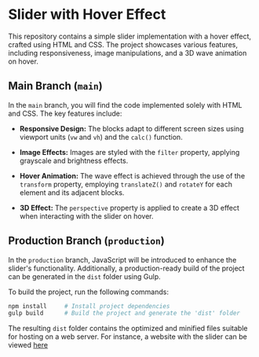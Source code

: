 # Slider with Hover Effect

This repository contains a simple slider implementation with a hover effect, crafted using HTML and CSS. The project showcases various features, including responsiveness, image manipulations, and a 3D wave animation on hover.

## Main Branch (`main`)

In the `main` branch, you will find the code implemented solely with HTML and CSS. The key features include:

- **Responsive Design:** The blocks adapt to different screen sizes using viewport units (`vw` and `vh`) and the `calc()` function.

- **Image Effects:** Images are styled with the `filter` property, applying grayscale and brightness effects.

- **Hover Animation:** The wave effect is achieved through the use of the `transform` property, employing `translateZ()` and `rotateY` for each element and its adjacent blocks.

- **3D Effect:** The `perspective` property is applied to create a 3D effect when interacting with the slider on hover.

## Production Branch (`production`)

In the `production` branch, JavaScript will be introduced to enhance the slider's functionality. Additionally, a production-ready build of the project can be generated in the `dist` folder using Gulp.

To build the project, run the following commands:

```bash
npm install     # Install project dependencies
gulp build      # Build the project and generate the 'dist' folder
```
The resulting `dist` folder contains the optimized and minified files suitable for hosting on a web server.
For instance, a website with the slider can be viewed [here](https://wave.portfolio-boriskharchenko.com)